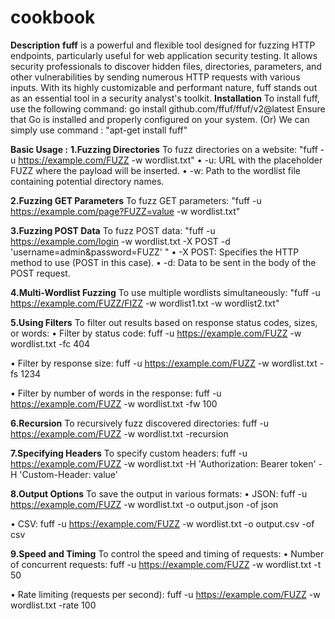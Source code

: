 # cookbook
**Description**
**fuff** is a powerful and flexible tool designed for fuzzing HTTP endpoints, particularly useful for web application security testing. It allows security professionals to discover hidden files, directories, parameters, and other vulnerabilities by sending numerous HTTP requests with various inputs. With its highly customizable and performant nature, fuff stands out as an essential tool in a security analyst's toolkit.
**Installation**
To install fuff, use the following command:
go install github.com/ffuf/ffuf/v2@latest
Ensure that Go is installed and properly configured on your system.
(Or)
We can simply use command : "apt-get install fuff"

**Basic Usage :**
**1.Fuzzing Directories**
To fuzz directories on a website:
"fuff -u https://example.com/FUZZ -w wordlist.txt"
•	-u: URL with the placeholder FUZZ where the payload will be inserted.
•	-w: Path to the wordlist file containing potential directory names.

**2.Fuzzing GET Parameters**
To fuzz GET parameters:
"fuff -u https://example.com/page?FUZZ=value -w wordlist.txt"

**3.Fuzzing POST Data**
To fuzz POST data:
"fuff -u https://example.com/login -w wordlist.txt -X POST -d 'username=admin&password=FUZZ' "
•	-X POST: Specifies the HTTP method to use (POST in this case).
•	-d: Data to be sent in the body of the POST request.

**4.Multi-Wordlist Fuzzing**
To use multiple wordlists simultaneously:
"fuff -u https://example.com/FUZZ/FIZZ -w wordlist1.txt -w wordlist2.txt"

**5.Using Filters**
To filter out results based on response status codes, sizes, or words:
•	Filter by status code:
fuff -u https://example.com/FUZZ -w wordlist.txt -fc 404

•	Filter by response size:
fuff -u https://example.com/FUZZ -w wordlist.txt -fs 1234

•	Filter by number of words in the response:
fuff -u https://example.com/FUZZ -w wordlist.txt -fw 100

**6.Recursion**
To recursively fuzz discovered directories:
fuff -u https://example.com/FUZZ -w wordlist.txt -recursion

**7.Specifying Headers**
To specify custom headers:
fuff -u https://example.com/FUZZ -w wordlist.txt -H 'Authorization: Bearer token' -H 'Custom-Header: value'

**8.Output Options**
To save the output in various formats:
•	JSON:
fuff -u https://example.com/FUZZ -w wordlist.txt -o output.json -of json

•	CSV:
fuff -u https://example.com/FUZZ -w wordlist.txt -o output.csv -of csv

**9.Speed and Timing**
To control the speed and timing of requests:
•	Number of concurrent requests:
fuff -u https://example.com/FUZZ -w wordlist.txt -t 50

•	Rate limiting (requests per second):
fuff -u https://example.com/FUZZ -w wordlist.txt -rate 100



